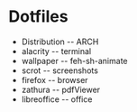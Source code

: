 
# Dotfiles

- Distribution    -- ARCH
- alacrity	  -- terminal
- wallpaper 	  -- feh-sh-animate
- scrot 	  -- screenshots
- firefox 	  -- browser
- zathura 	  -- pdfViewer
- libreoffice	  -- office  
